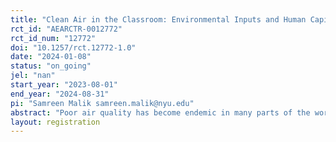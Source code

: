 ```yaml
---
title: "Clean Air in the Classroom: Environmental Inputs and Human Capital Formation"
rct_id: "AEARCTR-0012772"
rct_id_num: "12772"
doi: "10.1257/rct.12772-1.0"
date: "2024-01-08"
status: "on_going"
jel: "nan"
start_year: "2023-08-01"
end_year: "2024-08-31"
pi: "Samreen Malik samreen.malik@nyu.edu"
abstract: "Poor air quality has become endemic in many parts of the world due to its negative impact on health and cognitive abilities, with several developing countries shutting down their education and economic activities for weeks when air quality is bad. Early exposure to bad air quality is linked with serious health impacts that could limit one's potential (Prunicki et al., 2021), making young children particularly vulnerable. While improving outdoor air quality is costly and requires collective action from numerous stakeholders, improving indoor air pollution (IAP) may not only aid in mitigating some of the negative impacts of exposure to bad air quality but also serve as a relatively cheap and feasible policy alternative to shutting down education and economic activities. Our understanding of the efficacy of improving IAP is limited. To that end, we are currently running a randomized field experiment in a private school network in and around Lahore -- one of the most polluted cities in Pakistan -- through which we provide randomly selected schools in the network with air purifiers and monitors to investigate whether improved IAP impacts young children's health, cognitive, and non-cognitive outcomes and how those effects change with cumulative exposure. "
layout: registration
---
```


